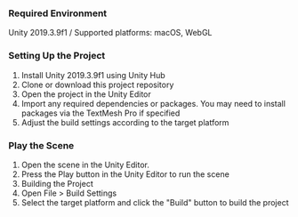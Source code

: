 ### Required Environment

Unity 2019.3.9f1 / Supported platforms: macOS, WebGL


### Setting Up the Project

1. Install Unity 2019.3.9f1 using Unity Hub
2. Clone or download this project repository
3. Open the project in the Unity Editor
4. Import any required dependencies or packages. You may need to install packages via the TextMesh Pro if specified
5. Adjust the build settings according to the target platform
     
### Play the Scene

1. Open the scene in the Unity Editor.
2. Press the Play button in the Unity Editor to run the scene
3. Building the Project
4. Open File > Build Settings
5. Select the target platform and click the "Build" button to build the project


